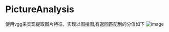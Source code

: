 # PictureAnalysis
使用vgg来实现提取图片特征，实现以图搜图,有返回匹配到的分值如下
![image](https://user-images.githubusercontent.com/27191574/145776501-9cce66b1-5cd4-4075-94da-e0fbabdd800b.png)
